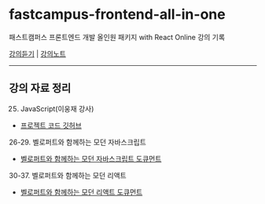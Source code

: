 # fastcampus-frontend-all-in-one
패스트캠퍼스 프론트엔드 개발 올인원 패키지 with React Online 강의 기록

[강의듣기](https://www.fastcampus.co.kr/courses/200543/clips/) | [강의노트](https://majung2.github.io/)   

---
## 강의 자료 정리

25. JavaScript(이웅재 강사)   
- [프로젝트 코드 깃허브](https://github.com/xid-mark/fc-js-project)

26-29. 벨로퍼트와 함께하는 모던 자바스크립트
- [벨로퍼트와 함께하는 모던 자바스크립트 도큐먼트](https://learnjs.vlpt.us/)

30-37. 벨로퍼트와 함께하는 모던 리액트
- [벨로퍼트와 함께하는 모던 리액트 도큐먼트](https://react.vlpt.us/)
